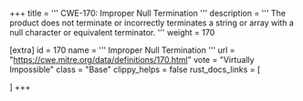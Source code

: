+++
title = '''
CWE-170: Improper Null Termination
'''
description	= '''
The product does not terminate or incorrectly terminates a string or array with a null character or equivalent terminator.
'''
weight = 170

[extra]
id = 170
name = '''
Improper Null Termination
'''
url = "https://cwe.mitre.org/data/definitions/170.html"
vote = "Virtually Impossible"
class = "Base"
clippy_helps = false
rust_docs_links = [
	
]
+++
